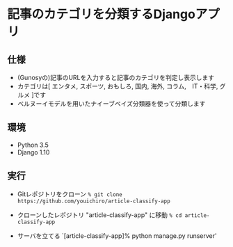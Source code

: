 # 記事のカテゴリを分類するDjangoアプリ

## 仕様
- (Gunosyの)記事のURLを入力すると記事のカテゴリを判定し表示します
- カテゴリは[ エンタメ, スポーツ, おもしろ, 国内, 海外, コラム,　IT・科学, グルメ ]です
- ベルヌーイモデルを用いたナイーブベイズ分類器を使って分類します

## 環境
- Python 3.5
- Django 1.10

## 実行
- Gitレポジトリをクローン
`% git clone https://github.com/youichiro/article-classify-app`

- クローンしたレポジトリ "article-classify-app" に移動
`% cd article-classify-app`

- サーバを立てる
`[article-classify-app]% python manage.py runserver'
